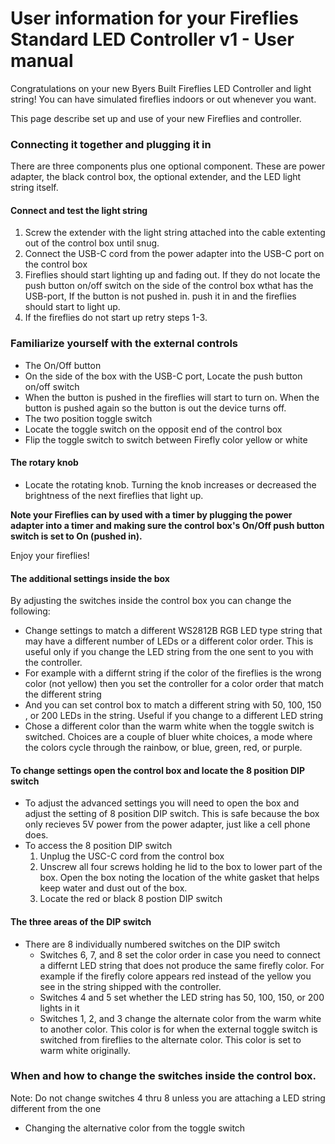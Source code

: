 # User information for your Fireflies Standard LED Controller v1 - User manual

Congratulations on your new Byers Built Fireflies LED Controller and light string!  You can have simulated fireflies indoors or out whenever you want.

This page describe set up and use of your new Fireflies and controller.

### Connecting it together and plugging it in
There are three components plus one optional component. These are power adapter, the black control box, the optional extender, and the LED light string itself.
#### Connect and test the light string
1. Screw the extender with the light string attached into the cable extenting out of the control box until snug.
2. Connect the USB-C cord from the power adapter into the USB-C port on the control box
3. Fireflies should start lighting up and fading out.  If they do not locate the push button on/off switch on the side of the control box wthat has the USB-port, If the button is not pushed in. push it in and the fireflies should start to light up.
4. If the fireflies do not start up retry steps 1-3.
### Familiarize yourself with the external controls
* The On/Off button
 * On the side of the box with the USB-C port, Locate the push button on/off switch
 * When the button is pushed in the fireflies will start to turn on.  When the button is pushed again so the button is out the device turns off.
* The two position toggle switch
 * Locate the toggle switch on the opposit end of the control box
  * Flip the toggle switch to switch between Firefly color yellow or white
#### The rotary knob
  * Locate the rotating knob.  Turning the knob increases or decreased the brightness of the next fireflies that light up.

**Note your Fireflies can by used with a timer by plugging the power adapter into a timer and making sure the control box's On/Off push button switch is set to On (pushed in).**

Enjoy your fireflies!  

#### The additional settings inside the box
By adjusting the switches inside the control box you can change the following:
* Change settings to match a different WS2812B RGB LED type string that may have a different number of LEDs or a different color order. This is useful only if you change the LED string from the one sent to you with the controller.
 * For example with a differnt string if the color of the fireflies is the wrong color (not yellow) then you set the controller for a color order that match the different string
 * And you can set control box to match a different string with 50, 100, 150 , or 200 LEDs in the string.  Useful if you change to a different LED string
* Chose a different color than the warm white when the toggle switch is switched.  Choices are a couple of bluer white choices, a mode where the colors cycle through the rainbow, or blue, green, red, or purple.
#### To change settings open the control box and locate the 8 position DIP switch
* To adjust the advanced settings you will need to open the box and adjust the setting of 8 position DIP switch. This is safe because the box only recieves 5V power from the power adapter, just like a cell phone does.
* To access the 8 position DIP switch
  1. Unplug the USC-C cord from the control box
  2. Unscrew all four screws holding he lid to the box to lower part of the box.  Open the box noting the location of the white gasket that helps keep water and dust out of the box.
  3. Locate the red or black 8 postion DIP switch
#### The three areas of the DIP switch
* There are 8 individually numbered switches on the DIP switch
  * Switches 6, 7, and 8 set the color order in case you need to connect a differnt LED string that does not produce the same firefly color.  For example if the firefly colore appears red instead of the yellow you see in the string shipped with the controller.  
  * Switches 4 and 5 set whether the LED string has 50, 100, 150, or 200 lights in it
  * Switches 1, 2, and 3 change the alternate color from the warm white to another color.  This color is for when the external toggle switch is switched from fireflies to the alternate color.  This color is set to warm white originally.
 
### When and how to change the switches inside the control box.
Note: Do not change switches 4 thru 8 unless you are attaching a LED string different from the one

* Changing the alternative color from the toggle switch



